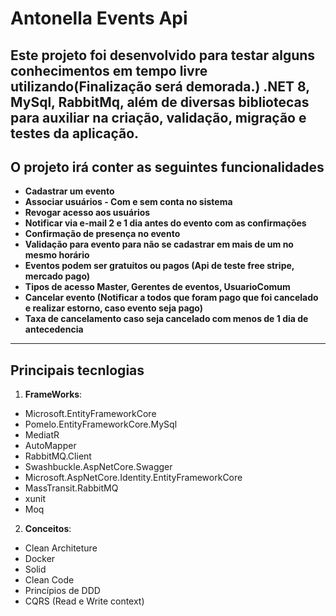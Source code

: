 # Antonella Events Api

Este projeto foi desenvolvido para testar alguns conhecimentos em tempo livre utilizando(Finalização será demorada.) **.NET 8**, **MySql**, **RabbitMq**, além de diversas bibliotecas para auxiliar na criação, validação, migração e testes da aplicação.
---
## O projeto irá conter as seguintes funcionalidades

- **Cadastrar um evento**
- **Associar usuários - Com e sem conta no sistema**
- **Revogar acesso aos usuários**
- **Notificar via e-mail 2 e 1 dia antes do evento com as confirmações**
- **Confirmação de presença no evento**
- **Validação para evento para não se cadastrar em mais de um no mesmo horário**
- **Eventos podem ser gratuitos ou pagos (Api de teste free stripe, mercado pago)**
- **Tipos de acesso Master, Gerentes de eventos, UsuarioComum**
- **Cancelar evento (Notificar a todos que foram pago que foi cancelado e realizar estorno, caso evento seja pago)**
- **Taxa de cancelamento caso seja cancelado com menos de 1 dia de antecedencia**
---

## Principais tecnlogias
1. **FrameWorks**:
  - Microsoft.EntityFrameworkCore
  - Pomelo.EntityFrameworkCore.MySql
  - MediatR  
  - AutoMapper 
  - RabbitMQ.Client
  - Swashbuckle.AspNetCore.Swagger
  - Microsoft.AspNetCore.Identity.EntityFrameworkCore
  - MassTransit.RabbitMQ 
  - xunit  
  - Moq

2. **Conceitos**:
  - Clean Architeture
  - Docker
  - Solid
  - Clean Code
  - Princípios de DDD
  - CQRS (Read e Write context)
